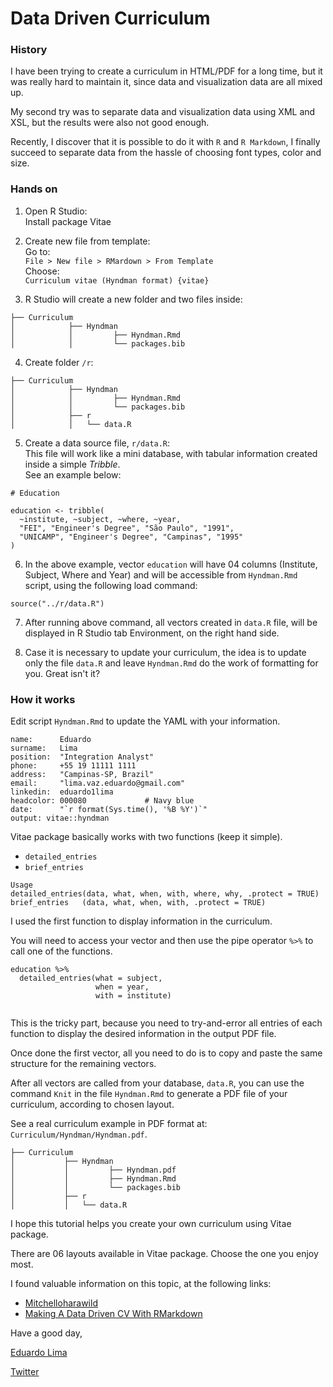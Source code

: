 # Data Driven Curriculum

### History  
I have been trying to create a curriculum in HTML/PDF for a long time, but it was
really hard to maintain it, since data and visualization data are all mixed up.

My second try was to separate data and visualization data using XML and XSL, 
but the results were also not good enough.

Recently, I discover that it is possible to do it with `R` and `R Markdown`, I finally succeed to separate data from the hassle of choosing font types, 
color and size.

### Hands on  

1. Open R Studio:  
  Install package Vitae

1. Create new file from template:  
  Go to:  
  `File > New file > RMardown > From Template`  
  Choose:  
  `Curriculum vitae (Hyndman format) {vitae}`  
  
1. R Studio will create a new folder and two files inside:
  ```
  ├── Curriculum
  │            ├── Hyndman
  │            │         ├── Hyndman.Rmd
  │            │         └── packages.bib
  
  ```

4. Create folder `/r`: 
  ```
  ├── Curriculum
  │            ├── Hyndman
  │            │         ├── Hyndman.Rmd
  │            │         └── packages.bib
  │            ├── r
  │            │   └── data.R
  
  ```

5. Create a data source file, `r/data.R`:  
  This file will work like a mini database, with tabular information created 
  inside a simple *Tribble*.  
  See an example below:  
  ```
  # Education
  
  education <- tribble(
    ~institute, ~subject, ~where, ~year,
    "FEI", "Engineer's Degree", "São Paulo", "1991",
    "UNICAMP", "Engineer's Degree", "Campinas", "1995"
  )
  
  ```
6. In the above example, vector `education` will have 04 columns (Institute, 
Subject, Where and Year) and will be accessible from `Hyndman.Rmd` script, using the following load command:
  ```
  source("../r/data.R")
  
  ```
7. After running above command, all vectors created in `data.R` file, will be displayed in R Studio tab Environment, on the right hand side.

1. Case it is necessary to update your curriculum, the idea is to update only the file `data.R` and leave `Hyndman.Rmd` do the work of formatting for you. Great 
isn't it?

### How it works  

Edit script `Hyndman.Rmd` to update the YAML with your information.

```
name:      Eduardo 
surname:   Lima
position:  "Integration Analyst"
phone:     +55 19 11111 1111
address:   "Campinas-SP, Brazil"
email:     "lima.vaz.eduardo@gmail.com"
linkedin:  eduardo1lima
headcolor: 000080             # Navy blue
date:      "`r format(Sys.time(), '%B %Y')`"
output: vitae::hyndman

```


Vitae package basically works with two functions (keep it simple).

* `detailed_entries` 
* `brief_entries`

```
Usage
detailed_entries(data, what, when, with, where, why, .protect = TRUE)
brief_entries   (data, what, when, with, .protect = TRUE)

```


I used the first function to display information in the curriculum.

You will need to access your vector and then use the pipe operator `%>%` to call 
one of the functions.

```
education %>% 
  detailed_entries(what = subject,
                   when = year,
                   with = institute)
                   
```

This is the tricky part, because you need to try-and-error all entries of
each function to display the desired information in the output PDF file.

Once done the first vector, all you need to do is to copy and paste the same structure for the remaining vectors.


After all vectors are called from your database, `data.R`, you can use the command `Knit` in the file `Hyndman.Rmd` to generate a PDF file of your curriculum, according to chosen layout.

See a real curriculum example in PDF format at: `Curriculum/Hyndman/Hyndman.pdf`.


```
├── Curriculum
│           ├── Hyndman
│           │         ├── Hyndman.pdf
│           │         ├── Hyndman.Rmd
│           │         └── packages.bib
│           ├── r
│           │   └── data.R

```


I hope this tutorial helps you create your own curriculum using Vitae package.

There are 06 layouts available in Vitae package. Choose the one you enjoy most.

I found valuable information on this topic, at the following links:

* [Mitchelloharawild](https://github.com/mitchelloharawild/vitae)  
* [Making A Data Driven CV With RMarkdown](https://www.youtube.com/watch?v=cMlRAiQUdD8)  

Have a good day,

[Eduardo Lima](https://www.linkedin.com/in/eduardo1lima/)

[Twitter](https://twitter.com/Eduardo69564454)
